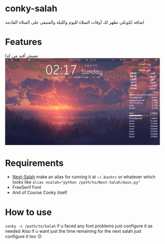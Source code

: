 # conky-salah
اضافة لكونكي تظهر لك أوقات الصلاة لليوم والليلة والمتبقى على الصلاة القادمة

# Features
مفيش أفيد من كدا
![](./workingWithMeProof.png)
# Requirements
- [Next-Salah](https://github.com/pxlman/Next-Salah) make an alias for running it at `~/.bashrc` or whatever which looks like `alias nsalah="python /path/to/Next-Salah/main.py"`
- FreeSerif Font
- And of Course Conky itself

# How to use
`conky -c /path/to/Salah`
if u faced any font problems just configure it as needed
Also if u want just the time remaining for the next salah just configure it too :D
